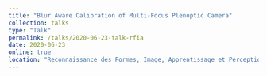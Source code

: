 ```yaml
---
title: "Blur Aware Calibration of Multi-Focus Plenoptic Camera"
collection: talks
type: "Talk"
permalink: /talks/2020-06-23-talk-rfia
date: 2020-06-23
online: true
location: "Reconnaissance des Formes, Image, Apprentissage et Perception (RFIAP)"
---
```

